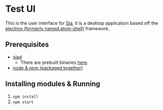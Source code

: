 # Test UI

This is the user interface for [Sia](https://github.com/NebulousLabs/Sia), it is a desktop application based off the
[electron (formerly named atom-shell)](https://github.com/atom/electron) framework.

## Prerequisites

- [siad](https://github.com/NebulousLabs/Sia)
    - There are prebuilt binaries [here](https://github.com/NebulousLabs/Sia/releases).
- [node & npm (packaged together)](https://nodejs.org/download/)

## Installing modules & Running

1. `npm install`
2. `npm start`
